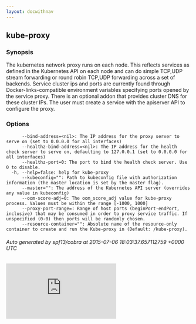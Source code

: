 ```yaml
---
layout: docwithnav
---
```

<!-- BEGIN MUNGE: UNVERSIONED_WARNING -->


<!-- END MUNGE: UNVERSIONED_WARNING -->
## kube-proxy



### Synopsis


The kubernetes network proxy runs on each node. This
reflects services as defined in the Kubernetes API on each node and can do simple
TCP,UDP stream forwarding or round robin TCP,UDP forwarding across a set of backends.
Service cluster ips and ports are currently found through Docker-links-compatible
environment variables specifying ports opened by the service proxy. There is an optional
addon that provides cluster DNS for these cluster IPs. The user must create a service
with the apiserver API to configure the proxy.


### Options

```
      --bind-address=<nil>: The IP address for the proxy server to serve on (set to 0.0.0.0 for all interfaces)
      --healthz-bind-address=<nil>: The IP address for the health check server to serve on, defaulting to 127.0.0.1 (set to 0.0.0.0 for all interfaces)
      --healthz-port=0: The port to bind the health check server. Use 0 to disable.
  -h, --help=false: help for kube-proxy
      --kubeconfig="": Path to kubeconfig file with authorization information (the master location is set by the master flag).
      --master="": The address of the Kubernetes API server (overrides any value in kubeconfig)
      --oom-score-adj=0: The oom_score_adj value for kube-proxy process. Values must be within the range [-1000, 1000]
      --proxy-port-range=: Range of host ports (beginPort-endPort, inclusive) that may be consumed in order to proxy service traffic. If unspecified (0-0) then ports will be randomly chosen.
      --resource-container="": Absolute name of the resource-only container to create and run the Kube-proxy in (Default: /kube-proxy).
```

###### Auto generated by spf13/cobra at 2015-07-06 18:03:37.657112759 +0000 UTC


<!-- BEGIN MUNGE: GENERATED_ANALYTICS -->
[![Analytics](https://kubernetes-site.appspot.com/UA-36037335-10/GitHub/docs/kube-proxy.md?pixel)]()
<!-- END MUNGE: GENERATED_ANALYTICS -->

